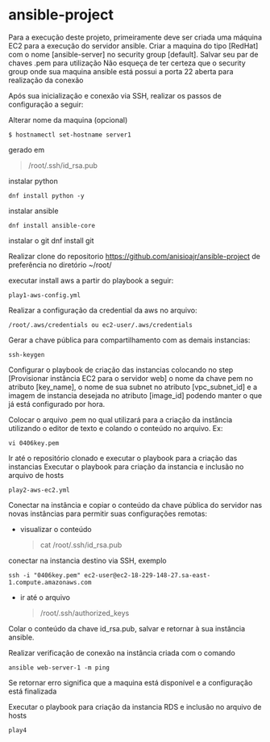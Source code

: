 # ansible-project

Para a execução deste projeto, primeiramente deve ser criada uma máquina EC2 para a execução do servidor ansible. 
Criar a maquina do tipo [RedHat] com o nome [ansible-server] no security group [default].
Salvar seu par de chaves .pem para utilização
Não esqueça de ter certeza que o security group onde sua maquina ansible está possui a porta 22 aberta para realização da conexão

Após sua inicialização e conexão via SSH, realizar os passos de configuração a seguir:

Alterar nome da maquina (opcional)

    $ hostnamectl set-hostname server1
   

gerado em
> /root/.ssh/id_rsa.pub

instalar python

    dnf install python -y

instalar ansible     

    dnf install ansible-core

instalar o git
    dnf install git

Realizar clone do repositorio
    https://github.com/anisioajr/ansible-project
de preferência no diretório ~/root/


executar install aws a partir do playbook a seguir:

    play1-aws-config.yml

Realizar a configuração da credential da aws no arquivo:

    /root/.aws/credentials ou ec2-user/.aws/credentials

Gerar a chave pública para compartilhamento com as demais instancias:

    ssh-keygen 

Configurar o playbook de criação das instancias colocando no step [Provisionar instância EC2 para o servidor web] o nome da chave pem no atributo [key_name], o nome de sua subnet no atributo [vpc_subnet_id] e a imagem de instancia desejada no atributo [image_id] podendo manter o que já está configurado por hora.

Colocar o arquivo .pem no qual utilizará para a criação da instância utilizando o editor de texto e colando o conteúdo no arquivo. Ex:

    vi 0406key.pem

Ir até o repositório clonado e executar o playbook para a criação das instancias
Executar o playbook para criação da instancia e inclusão no arquivo de hosts

    play2-aws-ec2.yml


Conectar na instância e copiar o conteúdo da chave pública do servidor nas novas instâncias para permitir suas configurações remotas:
- visualizar o conteúdo

  > cat /root/.ssh/id_rsa.pub
  
conectar na instancia destino via SSH, exemplo

    ssh -i "0406key.pem" ec2-user@ec2-18-229-148-27.sa-east-1.compute.amazonaws.com

- ir até o arquivo

  > /root/.ssh/authorized_keys
  
Colar o conteúdo da chave id_rsa.pub, salvar e retornar à sua instância ansible.
  
Realizar  verificação de conexão na instância criada com o comando

    ansible web-server-1 -m ping

Se retornar erro significa que a maquina está disponível e a configuração está finalizada

Executar o playbook para criação da instancia RDS e inclusão no arquivo de hosts

    play4













  
